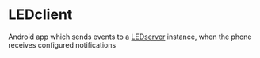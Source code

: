 LEDclient
=========

Android app which sends events to a [LEDserver](https://github.com/j4velin/led_server) instance, when the phone receives configured notifications
